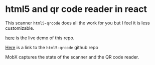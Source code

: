 # html5 and qr code reader in react


This scanner `html5-qrcode` does all the work for you but I feel it is less customizable. 

[here](https://d-yule.github.io/html5-qrcode-react/) is the live demo of this repo.

[Here](https://github.com/mebjas/html5-qrcode) is a link to the `html5-qrcode` github repo
    
MobX captures the state of the scanner and the QR code reader. 